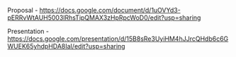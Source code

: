 





Proposal - https://docs.google.com/document/d/1uOVYd3-pERRvWtAUH5003lRhsTipQMAX3zHpRpcWoD0/edit?usp=sharing




Presentation - https://docs.google.com/presentation/d/15B8sRe3UyiHM4hJJrcQHdb6c6GWUEK65yhdpHDA8IaI/edit?usp=sharing
